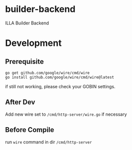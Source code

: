 # builder-backend
ILLA Builder Backend

# Development 
## Prerequisite
```
go get github.com/google/wire/cmd/wire
go install github.com/google/wire/cmd/wire@latest
```

if still not working, please check your GOBIN settings.

## After Dev
Add new wire set to `/cmd/http-server/wire.go` if necessary

## Before Compile
run ```wire``` command in dir `/cmd/http-server`
